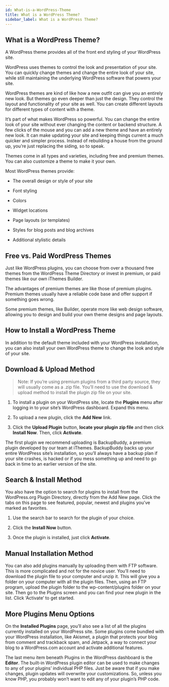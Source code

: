 ```yaml
---
id: What-is-a-WordPress-Theme
title: What is a WordPress Theme?
sidebar_label: What is a WordPress Theme?
---
```


## What is a WordPress Theme? 

A WordPress theme provides all of the front end styling of your WordPress site. 
 
WordPress uses themes to control the look and presentation of your site. You can quickly change themes and change the entire look of your site, while still maintaining the underlying WordPress software that powers your site. 

WordPress themes are kind of like how a new outfit can give you an entirely new look. But themes go even deeper than just the design. They control the layout and functionality of your site as well. You can create different layouts for different types of content with a theme. 

It’s part of what makes WordPress so powerful. You can change the entire look of your site without ever changing the content or backend structure. A few clicks of the mouse and you can add a new theme and have an entirely new look. It can make updating your site and keeping things current a much quicker and simpler process. Instead of rebuilding a house from the ground up, you’re just replacing the siding, so to speak. 

Themes come in all types and varieties, including free and premium themes. You can also customize a theme to make it your own. 
 
Most WordPress themes provide: 

- The overall design or style of your site 

- Font styling 

- Colors 

- Widget locations 

- Page layouts (or templates) 

- Styles for blog posts and blog archives 

- Additional stylistic details 

## Free vs. Paid WordPress Themes
 
Just like WordPress plugins, you can choose from over a thousand free themes from the WordPress Theme Directory or invest in premium, or paid themes like our own iThemes Builder. 

The advantages of premium themes are like those of premium plugins. Premium themes usually have a reliable code base and offer support if something goes wrong. 

Some premium themes, like Builder, operate more like web design software, allowing you to design and build your own theme designs and page layouts. 
 
## How to Install a WordPress Theme 

In addition to the default theme included with your WordPress installation, you can also install your own WordPress theme to change the look and style of your site. 

## Download & Upload Method 

> Note: If you’re using premium plugins from a third party source, they will usually come as a .zip file. You’ll need to use the download & upload method to install the plugin zip file on your site. 

1. To install a plugin on your WordPress site, locate the **Plugins** menu after logging in to your site’s WordPress dashboard. Expand this menu. 

2. To upload a new plugin, click the **Add New** link. 

3. Click the **Upload Plugin** button, **locate your plugin zip file** and then click **Install Now**. Then, click **Activate**. 

The first plugin we recommend uploading is BackupBuddy, a premium plugin developed by our team at iThemes. BackupBuddy backs up your entire WordPress site’s installation, so you’ll always have a backup plan if your site crashes, is hacked or if you mess something up and need to go back in time to an earlier version of the site. 

## Search & Install Method 

You also have the option to search for plugins to install from the WordPress.org Plugin Directory, directly from the Add New page. Click the tabs on this page to see featured, popular, newest and plugins you’ve marked as favorites. 

1. Use the search bar to search for the plugin of your choice. 

2. Click the **Install Now** button.

3. Once the plugin is installed, just click **Activate**. 

## Manual Installation Method 

You can also add plugins manually by uploading them with FTP software. This is more complicated and not for the novice user. You’ll need to download the plugin file to your computer and unzip it. This will give you a folder on your computer with all the plugin files. Then, using an FTP program, upload the plugin folder to the wp-content/plugins folder on your site. Then go to the Plugins screen and you can find your new plugin in the list. Click ‘Activate’ to get started. 

## More Plugins Menu Options 

On the **Installed Plugins** page, you’ll also see a list of all the plugins currently installed on your WordPress site. Some plugins come bundled with your WordPress installation, like Akismet, a plugin that protects your blog from comment and trackback spam, and Jetpack, a way to connect your blog to a WordPress.com account and activate additional features. 

The last menu item beneath Plugins in the WordPress dashboard is the **Editor**. The built-in WordPress plugin editor can be used to make changes to any of your plugins’ individual PHP files. Just be aware that if you make changes, plugin updates will overwrite your customizations. So, unless you know PHP, you probably won’t want to edit any of your plugin’s PHP code. 
